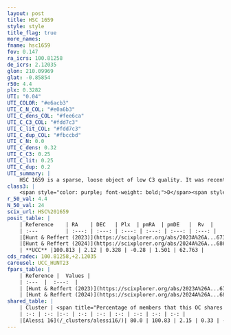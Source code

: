 ```yaml
---
layout: post
title: HSC 1659
style: style
title_flag: true
more_names: 
fname: hsc1659
fov: 0.147
ra_icrs: 100.81258
de_icrs: 2.12035
glon: 210.09969
glat: -0.85854
r50: 4.4
plx: 0.3282
UTI: "0.04"
UTI_COLOR: "#e6acb3"
UTI_C_N_COL: "#e0a6b3"
UTI_C_dens_COL: "#fee6ca"
UTI_C_C3_COL: "#fdd7c3"
UTI_C_lit_COL: "#fdd7c3"
UTI_C_dup_COL: "#fbccbd"
UTI_C_N: 0.0
UTI_C_dens: 0.32
UTI_C_C3: 0.25
UTI_C_lit: 0.25
UTI_C_dup: 0.2
UTI_summary: |
    HSC 1659 is a sparse, loose object of low C3 quality. It was recently reported in the literature.<br><br><span style="color: #99180f; font-weight: bold;">Warning: </span>This is likely a duplicate object, which shares a large percentage of members with at least one previously reported entry.<br><br><span style="color: #99180f; font-weight: bold;">Warning: </span>contains less than 25 stars with <i>P>0.5</i> estimated.
class3: |
    <span style="color: purple; font-weight: bold;">D</span><span style="color: #FFC300; font-weight: bold;">B</span>
r_50_val: 4.4
N_50_val: 24
scix_url: HSC%201659
posit_table: |
    | Reference    | RA    | DEC   | Plx  | pmRA  | pmDE   |  Rv  |
    | :---         | :---: | :---: | :---: | :---: | :---: | :---: |
    |[Hunt & Reffert (2023)](https://scixplorer.org/abs/2023A%26A...673A.114H) | 100.819 | 2.13 | 0.323 | -0.277 | 1.497 | -- |
    |[Hunt & Reffert (2024)](https://scixplorer.org/abs/2024A%26A...686A..42H) | 100.819 | 2.13 | 0.323 | -0.277 | 1.497 | -- |
    | **UCC** |100.813 | 2.12 | 0.328 | -0.28 | 1.501 | 62.763 | 
cds_radec: 100.81258,+2.12035
carousel: UCC_HUNT23
fpars_table: |
    | Reference |  Values |
    | :---  |  :---:  |
    | [Hunt & Reffert (2023)](https://scixplorer.org/abs/2023A%26A...673A.114H) | `AV50=2.083, diffAV50=0.842, MOD50=12.327, logAge50=7.551` |
    | [Hunt & Reffert (2024)](https://scixplorer.org/abs/2024A%26A...686A..42H) | `MassJ=276.107` |
shared_table: |
    | Cluster | <span title="Percentage of members that this OC shares with the ones listed">%</span>   | RA   | DEC   | Plx   | pmRA  | pmDE  | Rv | UTI |
    | :-: | :-: |:-: | :-: | :-: | :-: | :-: | :-: | :-: |
    |[Alessi 16](/_clusters/alessi16/)| 80.0 | 100.83 | 2.15 | 0.33 | -0.26 | 1.5 | 70.83 |0.2 |
---
```

